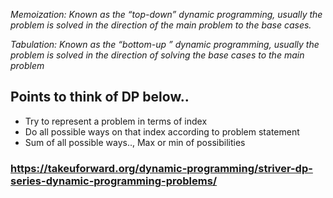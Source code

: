 


_Memoization: Known as the “top-down” dynamic programming, usually the problem is solved in the direction of the main problem to the base cases._

_Tabulation: Known as the “bottom-up ” dynamic programming, usually the problem is solved in the direction of solving the base cases to the main problem_


## Points to think of DP below..
* Try to represent a problem in terms of index
* Do all possible ways on that index according to problem statement
* Sum of all possible ways.., Max or min of possibilities

### https://takeuforward.org/dynamic-programming/striver-dp-series-dynamic-programming-problems/